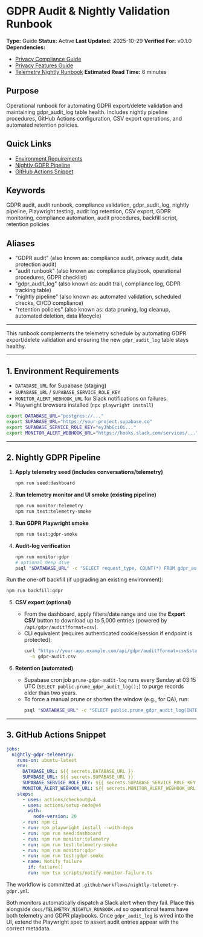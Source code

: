 # GDPR Audit & Nightly Validation Runbook

**Type:** Guide
**Status:** Active
**Last Updated:** 2025-10-29
**Verified For:** v0.1.0
**Dependencies:**
- [Privacy Compliance Guide](GUIDE_PRIVACY_COMPLIANCE.md)
- [Privacy Features Guide](GUIDE_PRIVACY_FEATURES.md)
- [Telemetry Nightly Runbook](TELEMETRY_NIGHTLY_RUNBOOK.md)
**Estimated Read Time:** 6 minutes

## Purpose
Operational runbook for automating GDPR export/delete validation and maintaining gdpr_audit_log table health. Includes nightly pipeline procedures, GitHub Actions configuration, CSV export operations, and automated retention policies.

## Quick Links
- [Environment Requirements](#1-environment-requirements)
- [Nightly GDPR Pipeline](#2-nightly-gdpr-pipeline)
- [GitHub Actions Snippet](#3-github-actions-snippet)

## Keywords
GDPR audit, audit runbook, compliance validation, gdpr_audit_log, nightly pipeline, Playwright testing, audit log retention, CSV export, GDPR monitoring, compliance automation, audit procedures, backfill script, retention policies

## Aliases
- "GDPR audit" (also known as: compliance audit, privacy audit, data protection audit)
- "audit runbook" (also known as: compliance playbook, operational procedures, GDPR checklist)
- "gdpr_audit_log" (also known as: audit trail, compliance log, GDPR tracking table)
- "nightly pipeline" (also known as: automated validation, scheduled checks, CI/CD compliance)
- "retention policies" (also known as: data pruning, log cleanup, automated deletion, data lifecycle)

---

This runbook complements the telemetry schedule by automating GDPR export/delete validation and ensuring the new `gdpr_audit_log` table stays healthy.

---

## 1. Environment Requirements

- `DATABASE_URL` for Supabase (staging)
- `SUPABASE_URL` / `SUPABASE_SERVICE_ROLE_KEY`
- `MONITOR_ALERT_WEBHOOK_URL` for Slack notifications on failures.
- Playwright browsers installed (`npx playwright install`)

```bash
export DATABASE_URL="postgres://..."
export SUPABASE_URL="https://your-project.supabase.co"
export SUPABASE_SERVICE_ROLE_KEY="eyJhbGciOi..."
export MONITOR_ALERT_WEBHOOK_URL="https://hooks.slack.com/services/..."
```

---

## 2. Nightly GDPR Pipeline

1. **Apply telemetry seed (includes conversations/telemetry)**
   ```bash
   npm run seed:dashboard
   ```

2. **Run telemetry monitor and UI smoke (existing pipeline)**
   ```bash
   npm run monitor:telemetry
   npm run test:telemetry-smoke
   ```

3. **Run GDPR Playwright smoke**
   ```bash
   npm run test:gdpr-smoke
   ```

4. **Audit-log verification**
   ```bash
   npm run monitor:gdpr
   # optional deep dive
   psql "$DATABASE_URL" -c "SELECT request_type, COUNT(*) FROM gdpr_audit_log GROUP BY 1 ORDER BY 1;"
   ```

Run the one-off backfill (if upgrading an existing environment):

```bash
npm run backfill:gdpr
```

5. **CSV export (optional)**
   - From the dashboard, apply filters/date range and use the **Export CSV** button to download up to 5,000 entries (powered by `/api/gdpr/audit?format=csv`).
   - CLI equivalent (requires authenticated cookie/session if endpoint is protected):
     ```bash
     curl "https://your-app.example.com/api/gdpr/audit?format=csv&start_date=$(date -u +%Y-%m-01T00:00:00Z)&end_date=$(date -u +%Y-%m-%dT23:59:59Z)" \
       -o gdpr-audit.csv
     ```

6. **Retention (automated)**
   - Supabase cron job `prune-gdpr-audit-log` runs every Sunday at 03:15 UTC (`SELECT public.prune_gdpr_audit_log();`) to purge records older than two years.
   - To force a manual prune or shorten the window (e.g., for QA), run:
     ```bash
     psql "$DATABASE_URL" -c "SELECT public.prune_gdpr_audit_log(INTERVAL '30 days');"
     ```

---

## 3. GitHub Actions Snippet

```yaml
jobs:
  nightly-gdpr-telemetry:
    runs-on: ubuntu-latest
    env:
      DATABASE_URL: ${{ secrets.DATABASE_URL }}
      SUPABASE_URL: ${{ secrets.SUPABASE_URL }}
      SUPABASE_SERVICE_ROLE_KEY: ${{ secrets.SUPABASE_SERVICE_ROLE_KEY }}
      MONITOR_ALERT_WEBHOOK_URL: ${{ secrets.MONITOR_ALERT_WEBHOOK_URL }}
    steps:
      - uses: actions/checkout@v4
      - uses: actions/setup-node@v4
        with:
          node-version: 20
      - run: npm ci
      - run: npx playwright install --with-deps
      - run: npm run seed:dashboard
      - run: npm run monitor:telemetry
      - run: npm run test:telemetry-smoke
      - run: npm run monitor:gdpr
      - run: npm run test:gdpr-smoke
      - name: Notify failure
        if: failure()
        run: npx tsx scripts/notify-monitor-failure.ts
```

The workflow is committed at `.github/workflows/nightly-telemetry-gdpr.yml`.

Both monitors automatically dispatch a Slack alert when they fail. Place this alongside `docs/TELEMETRY_NIGHTLY_RUNBOOK.md` so operational teams have both telemetry and GDPR playbooks. Once `gdpr_audit_log` is wired into the UI, extend the Playwright spec to assert audit entries appear with the correct metadata.
